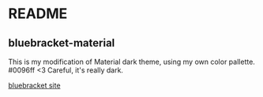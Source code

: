 # README
## bluebracket-material

This is my modification of Material dark theme, using my own color pallette. #0096ff <3
Careful, it's really dark.

[bluebracket site](https://bluebracket.net)